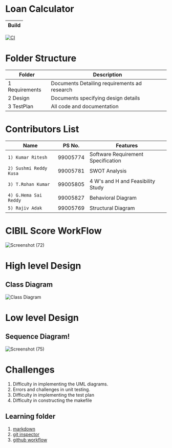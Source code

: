 # Loan Calculator

Build |
|-----|
[![CI](https://github.com/rajivadak/cpp_miniproject/actions/workflows/main.yml/badge.svg)](https://github.com/rajivadak/cpp_miniproject/actions/workflows/main.yml)

# Folder Structure

Folder |  Description
------------- | -------------
1 Requirements | Documents Detailing requirements ad research
2 Design  | Documents specifying design details
3 TestPlan | All code and documentation


# Contributors List

Name                     |  PS No.   | Features                         
-------------------------|-----------|----------------------------------
`1) Kumar Ritesh`         | 99005774  |Software Requirement Specification
`2) Sushmi Reddy Kusa`       | 99005781  |SWOT Analysis  
`3) T.Rohan Kumar`     | 99005805  |4 W's and H and Feasibility Study 
`4) G.Hema Sai Reddy`| 99005827  |Behavioral Diagram                
`5) Rajiv Adak`         | 99005769  |Structural Diagram                

# CIBIL Score WorkFlow 
![Screenshot (72)](https://user-images.githubusercontent.com/65916282/132113720-9ca305de-b9f0-4591-8bab-0d83cfb756d1.png)

# High level Design
## Class Diagram
 
![Class Diagram](https://user-images.githubusercontent.com/86399742/132116438-e58f7661-835e-4ac8-acfe-edd5209ff5fd.png)
# Low level Design
## Sequence Diagram!


![Screenshot (75)](https://user-images.githubusercontent.com/65916282/132114047-b0075709-6636-4c48-b39b-ac64cc07a493.png)


# Challenges

1. Difficulty in implementing the UML diagrams.
2. Errors and challenges in unit testing.
3. Difficulty in implementing the test plan
4. Difficulty in constructing the makefile

## Learning folder
1. [markdown](https://github.com/adam-p/markdown-here/wiki/Markdown-Cheatsheet)
2. [git inspector](https://github.com/ejwa/gitinspector.git)
3. [github workflow](https://docs.github.com/en/actions/learn-github-action)
